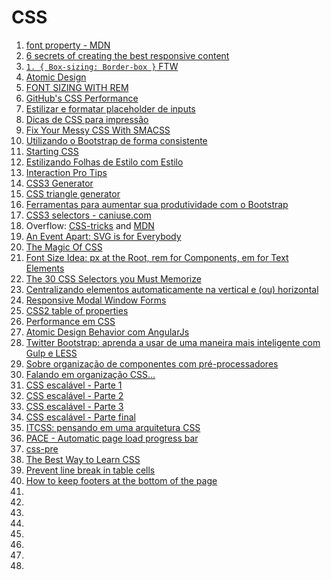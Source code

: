 # CSS

1. [font property - MDN](https://developer.mozilla.org/en-US/docs/Web/CSS/font)
1. [6 secrets of creating the best responsive content](http://www.creativebloq.com/netmag/6-secrets-creating-best-responsive-content-121310185)
1. [`1. { Box-sizing: Border-box }` FTW](http://www.paulirish.com/2012/box-sizing-border-box-ftw)
1. [Atomic Design](http://www.frontendbrasil.com.br/tutoriais/atomic-design-como-funciona/)
1. [FONT SIZING WITH REM](http://snook.ca/archives/html_and_css/font-size-with-rem)
1. [GitHub's CSS Performance](https://speakerdeck.com/jonrohan/githubs-css-performance)
1. [Estilizar e formatar placeholder de inputs](http://tableless.com.br/estilizar-e-formatar-placeholder-de-inputs/)
1. [Dicas de CSS para impressão](http://tableless.com.br/dicas-de-css-para-impressao/)
1. [Fix Your Messy CSS With SMACSS](http://webdesign.tutsplus.com/articles/quick-tip-fix-your-messy-css-with-smacss--webdesign-18489)
1. [Utilizando o Bootstrap de forma consistente](http://www.felipefialho.com/blog/2014/utilizando-o-bootstrap-de-forma-consistente)
1. [Starting CSS](http://davidwalsh.name/starting-css)
1. [Estilizando Folhas de Estilo com Estilo](http://bernarddeluna.com/talks/estilizando/#1)
1. [Interaction Pro Tips](http://aerotwist.com/tutorials/protip-nobody-expects-3d)
1. [CSS3 Generator](http://css3generator.com/)
1. [CSS triangle generator](http://apps.eky.hk/css-triangle-generator/)
1. [Ferramentas para aumentar sua produtividade com o Bootstrap](http://websocialdev.com/ferramentas-para-aumentar-sua-produtividade-com-bootstrap/)
1. [CSS3 selectors - caniuse.com](http://caniuse.com/#feat=css-sel3)
1. Overflow: [CSS-tricks](http://css-tricks.com/almanac/properties/o/overflow/) and [MDN](https://developer.mozilla.org/pt-BR/docs/CSS/overflow)
1. [An Event Apart: SVG is for Everybody](http://www.lukew.com/ff/entry.asp?1859)
1. [The Magic Of CSS](http://adamschwartz.co/magic-of-css/)
1. [Font Size Idea: px at the Root, rem for Components, em for Text Elements](http://css-tricks.com/rems-ems/)
1. [The 30 CSS Selectors you Must Memorize](http://code.tutsplus.com/tutorials/the-30-css-selectors-you-must-memorize--net-16048)
1. [Centralizando elementos automaticamente na vertical e (ou) horizontal](http://codepen.io/LFeh/pen/LFHBG/)
1. [Responsive Modal Window Forms](http://www.pencilscoop.com/2014/03/responsive-modal-window-forms/)
1. [CSS2 table of properties](http://www.w3.org/TR/CSS21/propidx.html)
1. [Performance em CSS](https://www.youtube.com/watch?v=m1iV2C44Duc)
1. [Atomic Design Behavior com AngularJs](http://nomadev.com.br/atomic-design-com-angularjs/)
1. [Twitter Bootstrap: aprenda a usar de uma maneira mais inteligente com Gulp e LESS](http://blog.rafamello.com/bootstrap-inteligente)
1. [Sobre organização de componentes com pré-processadores](http://www.felipefialho.com/blog/2013/sobre-organizacao-de-componentes-com-pre-processadores/#.VGaP43W9_VM)
1. [Falando em organização CSS...](http://www.felipefialho.com/blog/2014/falando-em-organizacao-css/#.VGaS8XW9_VP)
1. [CSS escalável - Parte 1](https://medium.com/@shankarcabus/css-escalavel-parte-1-41e7e863799e)
1. [CSS escalável - Parte 2](https://medium.com/@shankarcabus/css-escalavel-parte-2-acb9f0144c9d)
1. [CSS escalável - Parte 3](https://medium.com/@shankarcabus/css-escalavel-parte-3-b970ae49acb7)
1. [CSS escalável - Parte final](https://medium.com/@shankarcabus/css-escalavel-parte-final-ff845a62ec4a)
1. [ITCSS: pensando em uma arquitetura CSS](http://www.hugobessa.com.br/posts/ITCSS-uma-maneira-de-pensar-arquiteturas-css/)
1. [PACE - Automatic page load progress bar](http://github.hubspot.com/pace/docs/welcome/)
1. [css-pre](http://csspre.com/compare)
1. [The Best Way to Learn CSS](http://webdesign.tutsplus.com/tutorials/the-best-way-to-learn-css--webdesign-11906)
1. [Prevent line break in table cells](https://css-tricks.com/forums/topic/prevent-line-break-in-table-cells/)
1. [How to keep footers at the bottom of the page](http://matthewjamestaylor.com/blog/keeping-footers-at-the-bottom-of-the-page)
1. []()
1. []()
1. []()
1. []()
1. []()
1. []()
1. []()
1. []()

